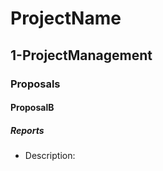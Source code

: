 # ProjectName
## 1-ProjectManagement
### Proposals
#### ProposalB
##### Reports
- Description: <insert text>
